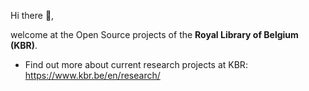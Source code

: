 Hi there 👋,

welcome at the Open Source projects of the **Royal Library of Belgium (KBR)**.

* Find out more about current research projects at KBR: https://www.kbr.be/en/research/
